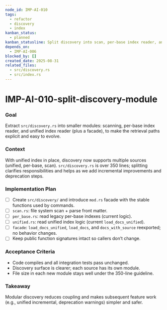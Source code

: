```yaml
---
node_id: IMP-AI-010
tags:
  - refactor
  - discovery
  - index
kanban_status:
  - planned
kanban_statusline: Split discovery into scan, per-base index reader, and unified index reader modules.
depends_on:
  - IMP-AI-006
blocked_by: []
created_date: 2025-08-31
related_files:
  - src/discovery.rs
  - src/index.rs
---
```


# IMP-AI-010-split-discovery-module

### **Goal**
Extract `src/discovery.rs` into smaller modules: scanning, per-base index reader, and unified index reader (plus a facade), to make the retrieval paths explicit and easy to evolve.

### **Context**
With unified index in place, discovery now supports multiple sources (unified, per-base, scan). `src/discovery.rs` is over 350 lines; splitting clarifies responsibilities and helps as we add incremental improvements and deprecation steps.

### **Implementation Plan**
- [ ] Create `src/discovery/` and introduce `mod.rs` facade with the stable functions used by commands.
- [ ] `scan.rs`: file system scan + parse front matter.
- [ ] `per_base.rs`: read legacy per-base indexes (current logic).
- [ ] `unified.rs`: read unified index logic (current `load_docs_unified`).
- [ ] `facade`: `load_docs_unified`, `load_docs`, and `docs_with_source` reexported; no behavior changes.
- [ ] Keep public function signatures intact so callers don’t change.

### **Acceptance Criteria**
- Code compiles and all integration tests pass unchanged.
- Discovery surface is clearer; each source has its own module.
- File size in each new module stays well under the 350-line guideline.

### **Takeaway**
Modular discovery reduces coupling and makes subsequent feature work (e.g., unified incremental, deprecation warnings) simpler and safer.

